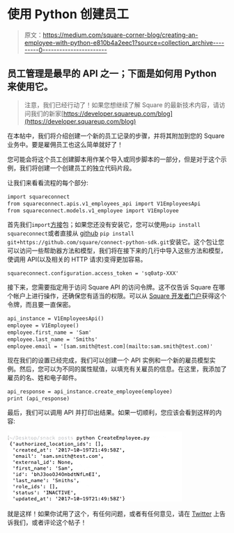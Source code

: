 # 使用 Python 创建员工

> 原文：<https://medium.com/square-corner-blog/creating-an-employee-with-python-e810b4a2eec1?source=collection_archive---------0----------------------->

## 员工管理是最早的 API 之一；下面是如何用 Python 来使用它。

> 注意，我们已经行动了！如果您想继续了解 Square 的最新技术内容，请访问我们的新家[https://developer.squareup.com/blog](https://developer.squareup.com/blog)

在本帖中，我们将介绍创建一个新的员工记录的步骤，并将其附加到您的 Square 业务中。要是雇佣员工也这么简单就好了！

您可能会将这个员工创建脚本用作某个导入或同步脚本的一部分，但是对于这个示例，我们将创建一个创建员工的独立代码片段。

让我们来看看流程的每个部分:

```
import squareconnect
from squareconnect.apis.v1_employees_api import V1EmployeesApi
from squareconnect.models.v1_employee import V1Employee
```

首先我们`import`[方接](https://github.com/square/connect-python-sdk)包；如果您还没有安装它，您可以使用`pip install squareconnect`或者直接从 [github](https://github.com/square/connect-python-sdk) `pip install git+https://github.com/square/connect-python-sdk.git`安装它。这个包让您可以访问一些帮助器方法和模型，我们将在接下来的几行中导入这些方法和模型，使调用 API(以及相关的 HTTP 请求)变得更加容易。

```
squareconnect.configuration.access_token = 'sq0atp-XXX'
```

接下来，您需要指定用于访问 Square API 的访问令牌。这不仅告诉 Square 在哪个帐户上进行操作，还确保您有适当的权限。可以从 [Square 开发者门户](https://connect.squareup.com/apps)获得这个令牌，而且要一直保密。

```
api_instance = V1EmployeesApi()
employee = V1Employee()
employee.first_name = 'Sam'
employee.last_name = 'Smiths'
employee.email = '[sam.smith@test.com](mailto:sam.smith@test.com)'
```

现在我们的设置已经完成，我们可以创建一个 API 实例和一个新的雇员模型实例。然后，您可以为不同的属性赋值，以填充有关雇员的信息。在这里，我添加了雇员的名、姓和电子邮件。

```
api_response = api_instance.create_employee(employee)
print (api_response)
```

最后，我们可以调用 API 并打印出结果。如果一切顺利，您应该会看到这样的内容:

![](img/5cc6ee5608f125f550b19c8681e9a5c6.png)

就是这样！如果你试用了这个，有任何问题，或者有任何意见，请在 [Twitter](https://twitter.com/squaredev) 上告诉我们，或者评论这个帖子！